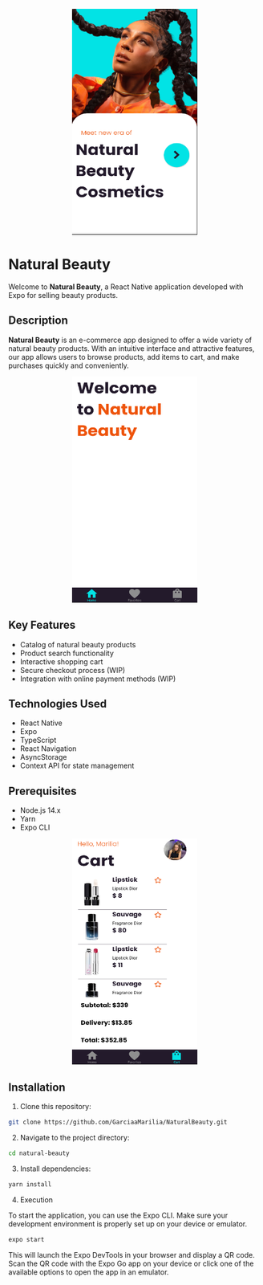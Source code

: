 <p align="center">
  <img src="assets/signin.png" alt="SignIn" width="250" height="450" />
</p>

# Natural Beauty

Welcome to **Natural Beauty**, a React Native application developed with Expo for selling beauty products.

## Description

**Natural Beauty** is an e-commerce app designed to offer a wide variety of natural beauty products. With an intuitive interface and attractive features, our app allows users to browse products, add items to cart, and make purchases quickly and conveniently.

<p align="center">
  <img src="assets/home.png" alt="Home" width="250" height="450" />
</p>

## Key Features

- Catalog of natural beauty products
- Product search functionality
- Interactive shopping cart
- Secure checkout process (WIP)
- Integration with online payment methods (WIP)

## Technologies Used

- React Native
- Expo
- TypeScript
- React Navigation
- AsyncStorage
- Context API for state management

## Prerequisites

- Node.js 14.x
- Yarn
- Expo CLI

<p align="center">
  <img src="assets/cart.png" alt="Cart" width="250" height="450" />
</p>

## Installation

1. Clone this repository:

```bash
git clone https://github.com/GarciaaMarilia/NaturalBeauty.git
```

2. Navigate to the project directory:

```bash
cd natural-beauty
```

3. Install dependencies:

```bash
yarn install
```

4. Execution

To start the application, you can use the Expo CLI. Make sure your development environment is properly set up on your device or emulator.

```bash
expo start
```

This will launch the Expo DevTools in your browser and display a QR code. Scan the QR code with the Expo Go app on your device or click one of the available options to open the app in an emulator.
